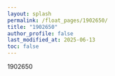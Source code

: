 ```yaml
---
layout: splash
permalink: /float_pages/1902650/
title: "1902650"
author_profile: false
last_modified_at: 2025-06-13
toc: false
---
```

 
1902650
